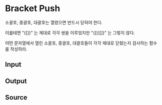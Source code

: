 # Bracket Push

소괄호, 중괄호, 대괄호는 열렸으면 반드시 닫혀야 한다.

이를테면 "{[]}" 는 제대로 각각 쌍을 이루었지만 "{[)][]}" 는 그렇지 않다.

어떤 문자열에서 열린 소괄호, 중괄호, 대괄호들이 각각 제대로 닫혔는지 검사하는 함수를 작성하라.

## Input

## Output

## Source
